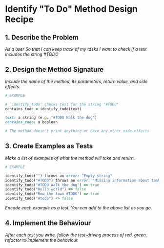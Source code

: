 # Identify "To Do" Method Design Recipe

## 1. Describe the Problem

_As a user_
_So that I can keep track of my tasks_
_I want to check if a text includes the string #TODO_

## 2. Design the Method Signature

_Include the name of the method, its parameters, return value, and side effects._

```ruby
# EXAMPLE

# `identify_todo' checks text for the string "#TODO"
contains_todo = identify_todo(text)

text: a string (e.g. "#TODO Walk the dog")
contains_todo: a boolean

# The method doesn't print anything or have any other side-effects
```

## 3. Create Examples as Tests

_Make a list of examples of what the method will take and return._

```ruby
# EXAMPLE

identify_todo("") throws an error: "Empty string"
identify_todo("#TODO") throws an error: "Missing information about task"
identify_todo("#TODO Walk the dog") => true
identify_todo("Hello world") => false
identify_todo("Mow the lawn #TODO") => true
identify_todo("#todo") => false
```

_Encode each example as a test. You can add to the above list as you go._

## 4. Implement the Behaviour

_After each test you write, follow the test-driving process of red, green, refactor to implement the behaviour._
